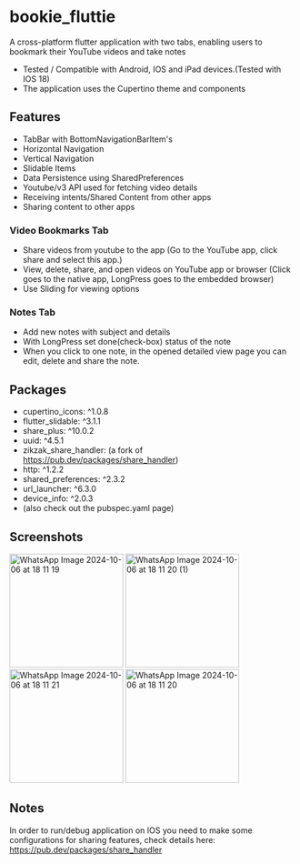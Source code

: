 # bookie_fluttie

A cross-platform flutter application with two tabs, enabling users to bookmark their YouTube videos and take notes 
- Tested / Compatible with Android, IOS and iPad devices.(Tested with IOS 18)
- The application uses the Cupertino theme and components
## Features
- TabBar with BottomNavigationBarItem's
- Horizontal Navigation
- Vertical Navigation
- Slidable Items
- Data Persistence using SharedPreferences
- Youtube/v3 API used for fetching video details
- Receiving intents/Shared Content from other apps
- Sharing content to other apps
  
### Video Bookmarks Tab
- Share videos from youtube to the app (Go to the YouTube app, click share and select this app.) 
- View, delete, share, and open videos on YouTube app or browser (Click goes to the native app, LongPress goes to the embedded browser)
- Use Sliding for viewing options

### Notes Tab
- Add new notes with subject and details
- With LongPress set done(check-box) status of the note
- When you click to one note, in the opened detailed view page you can edit, delete and share the note.

## Packages
  
- cupertino_icons: ^1.0.8
- flutter_slidable: ^3.1.1
- share_plus: ^10.0.2
- uuid: ^4.5.1
- zikzak_share_handler: (a fork of https://pub.dev/packages/share_handler)
- http: ^1.2.2
- shared_preferences: ^2.3.2
- url_launcher: ^6.3.0
- device_info: ^2.0.3
- (also check out the pubspec.yaml page)
## Screenshots
<img src="https://github.com/user-attachments/assets/54df8def-0829-4637-8084-f69ad7b6da32" width="200" alt="WhatsApp Image 2024-10-06 at 18 11 19">
<img src="https://github.com/user-attachments/assets/9646e747-d6b0-4612-851c-672babaf0658" width="200" alt="WhatsApp Image 2024-10-06 at 18 11 20 (1)">
<img src="https://github.com/user-attachments/assets/08613325-7ce1-4e5a-9b1a-f83855aa52a4" width="200" alt="WhatsApp Image 2024-10-06 at 18 11 21">
<img src="https://github.com/user-attachments/assets/ebefd37f-4c19-4172-9ec6-9f65d69c2560" width="200" alt="WhatsApp Image 2024-10-06 at 18 11 20">



## Notes
In order to run/debug application on IOS you need to make some configurations for sharing features, check details here: https://pub.dev/packages/share_handler
